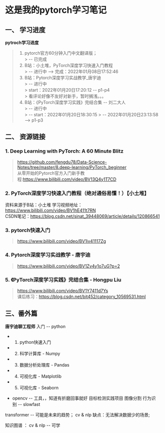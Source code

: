 # 这是我的pytorch学习笔记

## 一、  学习进度
**pytroch学习进度**   
> 1. pytorch官方60分钟入门中文翻译版；  
     > -- 已完成
> 2. B站：小土堆，PyTorch深度学习快速入门教程  
     > -- 进行中 --> 完成：2022年01月08日17:52:46
> 3. B站：Pytorch深度学习实战教学_唐宇迪   
     > -- 进行中  
     > start：2022年01月20日17:20:12 -- p1-p4  
     > 看评论好像不友好对新手，暂时搁浅。。。   
> 4. B站：《PyTorch深度学习实践》完结合集 -- 刘二大人   
     > -- 进行中   
     > --  start：2022年01月20日18:30:15
     > -- 2022年01月20日23:13:58 --> p1-p3




## 二、 资源链接
### 1. Deep Learning with PyTorch: A 60 Minute Blitz
> https://github.com/fengdu78/Data-Science-Notes/tree/master/8.deep-learning/PyTorch_beginner  
> 从零开始的Pytorch官方入门新手教程:https://www.bilibili.com/video/BV13Q4y1T7CD

### 2. PyTorch深度学习快速入门教程（绝对通俗易懂！）【小土堆】
资料来源于B站：小土堆
学习视频地址：https://www.bilibili.com/video/BV1hE411t7RN  
CSDN笔记：https://blog.csdn.net/sinat_39448069/article/details/120866541

### 3. pytorch快速入门
> https://www.bilibili.com/video/BV1iv41117Zg

### 4. Pytorch深度学习实战教学 - 唐宇迪
> https://www.bilibili.com/video/BV1Zv4y1o7uG?p=2  

### 5. 《PyTorch深度学习实践》完结合集 - Hongpu Liu
> https://www.bilibili.com/video/BV1Y7411d7Ys  
> 课后练习：https://blog.csdn.net/bit452/category_10569531.html

## 三、番外篇
**唐宇迪聊工程师**
 入门 -- python  
- 1. python快速入门
- 2. 科学计算库 - Numpy
- 3. 数据分析处理库 - Pandas
- 4. 可视化库 - Matplotlib
- 5. 可视化库 - Seaborn

- opencv -- 工具，，知道有折磨回事就好
目标检测实践项目
  图像分割
  行为识别 -- slowfast

transformer --  可能是未来的趋势； cv & nlp
                缺点：无法解决数据少的场景;

知识图谱 ： cv & nlp -- 可学